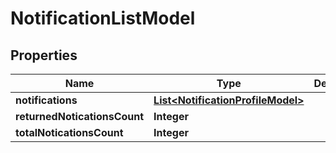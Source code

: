 
# NotificationListModel

## Properties
Name | Type | Description | Notes
------------ | ------------- | ------------- | -------------
**notifications** | [**List&lt;NotificationProfileModel&gt;**](NotificationProfileModel.md) |  |  [optional]
**returnedNoticationsCount** | **Integer** |  |  [optional]
**totalNoticationsCount** | **Integer** |  |  [optional]



